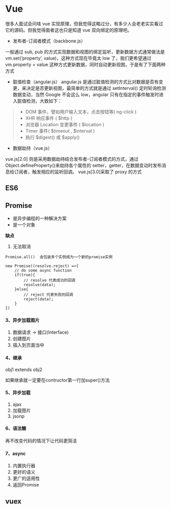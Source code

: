 # Vue
很多人面试会问啥 vue 实现原理，但我觉得这略过分，有多少人会老老实实看过它的源码。但我觉得面者这也只是知道 vue 双向绑定的原理吧。

- 发布者-订阅者模式（backbone.js）

一般通过 sub, pub 的方式实现数据和视图的绑定监听，更新数据方式通常做法是 vm.set(‘property’, value)，这种方式现在毕竟太 low 了，我们更希望通过 vm.property = value 这种方式更新数据，同时自动更新视图，于是有了下面两种方式

- 脏值检查（angular.js）
  angular.js 是通过脏值检测的方式比对数据是否有变更，来决定是否更新视图，最简单的方式就是通过 setInterval() 定时轮询检测数据变动，当然 Google 不会这么 low，angular 只有在指定的事件触发时进入脏值检测，大致如下：

> - DOM 事件，譬如用户输入文本，点击按钮等( ng-click )
> - XHR 响应事件 ( \$http )
> - 浏览器 Location 变更事件 ( \$location )
> - Timer 事件( $timeout , $interval )
> - 执行 $digest() 或 $apply()

- 数据劫持（vue.js）

vue.js[2.0] 则是采用数据劫持结合发布者-订阅者模式的方式，通过 Object.defineProperty()来劫持各个属性的 setter，getter，在数据变动时发布消息给订阅者，触发相应的监听回调。
vue.js[3.0]采取了 proxy 的方式

## ES6

## Promise
- 是异步编程的一种解决方案
- 是一个对象

**缺点**
1. 无法取消

```
Promise.all()  会包装多个实例成为一个新的promise实例

new Promise((resolve.reject) =>{
    // do some async function
    if(true){
        // resolve 代表成功的回调
        resolve(data);
    }else{
        // reject 代表失败的回调
        reject(data);
    }
})
```
#### 3、异步加载图片
1. 数据请求 -> 接口(Interface)
2. 创建图片
3. 插入到页面当中
#### 4、继承
obj1 extends obj2

如果继承就一定要在contructor第一行加super()方法
#### 5、异步加载
1. ajax
2. 加载图片
3. jsonp

#### 6、语法糖
再不改变代码的情况下让代码更简洁
#### 7、async
1. 内置执行器
2. 更好的语义
3. 更广的适用性
4. 返回Promise
## vuex
